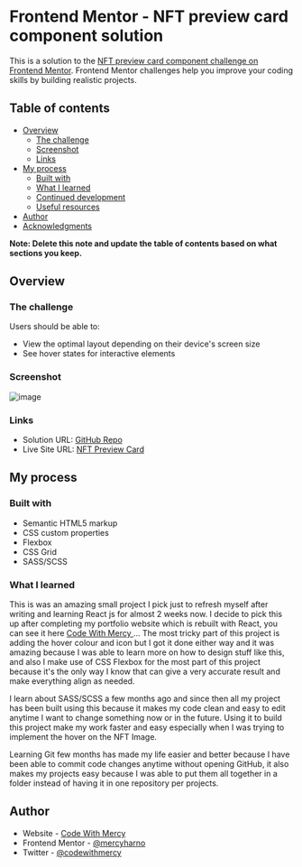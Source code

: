 # Frontend Mentor - NFT preview card component solution

This is a solution to the [NFT preview card component challenge on Frontend Mentor](https://www.frontendmentor.io/challenges/nft-preview-card-component-SbdUL_w0U). Frontend Mentor challenges help you improve your coding skills by building realistic projects. 

## Table of contents

- [Overview](#overview)
  - [The challenge](#the-challenge)
  - [Screenshot](#screenshot)
  - [Links](#links)
- [My process](#my-process)
  - [Built with](#built-with)
  - [What I learned](#what-i-learned)
  - [Continued development](#continued-development)
  - [Useful resources](#useful-resources)
- [Author](#author)
- [Acknowledgments](#acknowledgments)

**Note: Delete this note and update the table of contents based on what sections you keep.**

## Overview

### The challenge

Users should be able to:

- View the optimal layout depending on their device's screen size
- See hover states for interactive elements

### Screenshot

![image](https://user-images.githubusercontent.com/64808015/143510623-0a7428f5-0c24-4f89-a784-7261390276fb.png)

### Links

- Solution URL: [GitHub Repo](https://github.com/mercyharbo/frontendmentor-projects/tree/nft_preview_card)
- Live Site URL: [NFT Preview Card](https://nftpreviewcard.netlify.app/)

## My process

### Built with

- Semantic HTML5 markup
- CSS custom properties
- Flexbox
- CSS Grid
- SASS/SCSS

### What I learned

This is was an amazing small project I pick just to refresh myself after writing and learning React js for almost 2 weeks now. I decide to pick this up after completing my portfolio website which is rebuilt with React, you can see it here [ Code With Mercy ](https://codewithmercy/netlify.app)... The most tricky part of this project is adding the hover colour and icon but I got it done either way and it was amazing because I was able to learn more on how to design stuff like this, and also I make use of CSS Flexbox for the most part of this project because it's the only way I know that can give a very accurate result and make everything align as needed. 

I learn about SASS/SCSS a few months ago and since then all my project has been built using this because it makes my code clean and easy to edit anytime I want to change something now or in the future. Using it to build this project make my work faster and easy especially when I was trying to implement the hover on the NFT Image.  

Learning Git few months has made my life easier and better because I have been able to commit code changes anytime without opening GitHub, it also makes my projects easy because I was able to put them all together in a folder instead of having it in one repository per projects. 

## Author

- Website - [Code With Mercy](https://codewithmercy.netlify.app)
- Frontend Mentor - [@mercyharno](https://www.frontendmentor.io/profile/mercyharbo)
- Twitter - [@codewithmercy](https://www.twitter.com/codewithmercy)
